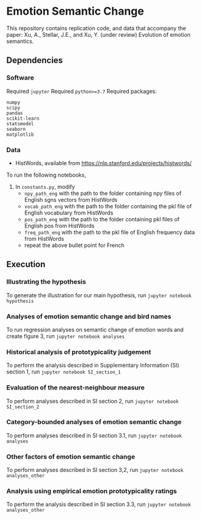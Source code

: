Emotion Semantic Change
======

This repository contains replication code, and data that accompany the
paper: Xu, A., Stellar, J.E., and Xu, Y. (under review) Evolution of
emotion semantics.

## Dependencies

### Software

Required `jupyter`
Required `python>=3.7`
Required packages:
```
numpy
scipy
pandas
scikit-learn
statsmodel
seaborn
matplotlib
```

### Data

- HistWords, available from https://nlp.stanford.edu/projects/histwords/

To run the following notebooks, 
1. In `constants.py`, modify
    - `npy_path_eng` with the path to the folder containing npy files of English sgns vectors from HistWords
    - `vocab_path_eng` with the path to the folder containing the pkl file of English vocabulary from HistWords
    - `pos_path_eng` with the path to the folder containing pkl files of English pos from HistWords
    - `freq_path_eng` with the path to the pkl file of English frequency data from HistWords
    - repeat the above bullet point for French

## Execution

### Illustrating the hypothesis

To generate the illustration for our main hypothesis, run `jupyter notebook hypothesis`

### Analyses of emotion semantic change and bird names

To run regression analyses on semantic change of emotion words and create figure 3, run `jupyter notebook analyses`

### Historical analysis of prototypicality judgement

To perform the analysis described in Supplementary Information (SI) section 1, run `jupyter notebook SI_section_1`

### Evaluation of the nearest-neighbour measure

To perform analyses described in SI section 2, run `jupyter notebook SI_section_2`

### Category-bounded analyses of emotion semantic change

To perform analyses described in SI section 3.1, run `jupyter notebook analyses`

### Other factors of emotion semantic change

To perform analyses described in SI section 3,2, run `jupyter notebook analyses_other`

### Analysis using empirical emotion prototypicality ratings

To perform the analysis described in SI section 3.3, run `jupyter notebook analyses_other`

